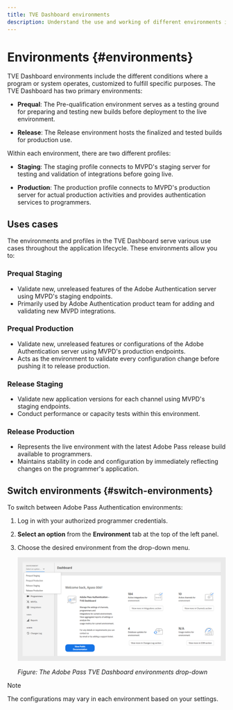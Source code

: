 ```yaml
---
title: TVE Dashboard environments
description: Understand the use and working of different environments in TVE dashboard.
---
```

# Environments {#environments}

TVE Dashboard environments include the different conditions where a program or system operates, customized to fulfill specific purposes. The TVE Dashboard has two primary environments:

* **Prequal**: The Pre-qualification environment serves as a testing ground for preparing and testing new builds before deployment to the live environment.

* **Release**: The Release environment hosts the finalized and tested builds for production use.

Within each environment, there are two different profiles:

* **Staging**: The staging profile connects to MVPD's staging server for testing and validation of integrations before going live.

* **Production**: The production profile connects to MVPD's production server for actual production activities and provides authentication services to programmers.

## Uses cases

The environments and profiles in the TVE Dashboard serve various use cases throughout the application lifecycle. These environments allow you to:

### Prequal Staging

* Validate new, unreleased features of the Adobe Authentication server using MVPD's staging endpoints.
* Primarily used by Adobe Authentication product team for adding and validating new MVPD integrations.

### Prequal Production

* Validate new, unreleased features or configurations of the Adobe Authentication server using MVPD's production endpoints.
* Acts as the environment to validate every configuration change before pushing it to release production.

### Release Staging

* Validate new application versions for each channel using MVPD's staging endpoints.
* Conduct performance or capacity tests within this environment.

### Release Production

* Represents the live environment with the latest Adobe Pass release build available to programmers.
* Maintains stability in code and configuration by immediately reflecting changes on the programmer's application.

## Switch environments {#switch-environments}

To switch between Adobe Pass Authentication environments:

1. Log in with your authorized programmer credentials.
1. **Select an option** from the **Environment** tab at the top of the left panel.
1. Choose the desired environment from the drop-down menu.

   ![TVE Dashboard environments dropdown](assets/tve-dashboard-env.png)

   *Figure: The Adobe Pass TVE Dashboard environments drop-down*


>[!NOTE]
>
> The configurations may vary in each environment based on your settings.

<!--Remove this section
>[!IMPORTANT]
>
>When making administrative changes to your Adobe Pass Authentication configuration through the TVE Dashboard, we strongly advise you to follow the sequence below in order to ensure proper functionality.

To make administrative changes to your Adobe Pass Authentication configuration through the TVE Dashboard:

* Perform the changes in [Release Staging and validate them](http://sp.auth-staging.adobe.com/apitest/api.html).
* Perform the changes in [Prequal Production and validate them](http://sp.auth-staging.adobe.com/apitest/api.html).
* Perform the changes in [Release Production and validate them](http://sp.auth-staging.adobe.com/apitest/api.html). -->

<!--Remove this section
For the administrative changes to go live, navigate to **Review and Push Changes** section by selecting the button, which will show up in the bottom-left part of the sidebar, in order to review changes, add a description for the newly created changes and confirm the configuration update by selecting the "Push Configuration".

![Tve Dashboard review an push notification](assets/tve-review-push-notifications.png)

*Figure: The Adobe Primetime TVE Dashboard Review and Push Changes notification*-->
